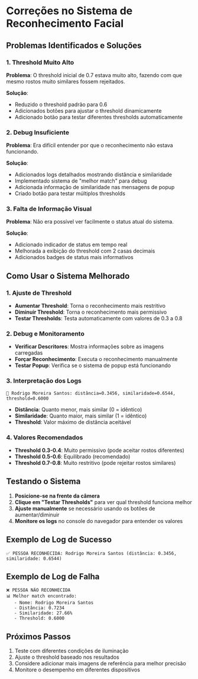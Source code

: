 # Correções no Sistema de Reconhecimento Facial

## Problemas Identificados e Soluções

### 1. Threshold Muito Alto

**Problema**: O threshold inicial de 0.7 estava muito alto, fazendo com que mesmo rostos muito similares fossem rejeitados.

**Solução**:

- Reduzido o threshold padrão para 0.6
- Adicionados botões para ajustar o threshold dinamicamente
- Adicionado botão para testar diferentes thresholds automaticamente

### 2. Debug Insuficiente

**Problema**: Era difícil entender por que o reconhecimento não estava funcionando.

**Solução**:

- Adicionados logs detalhados mostrando distância e similaridade
- Implementado sistema de "melhor match" para debug
- Adicionada informação de similaridade nas mensagens de popup
- Criado botão para testar múltiplos thresholds

### 3. Falta de Informação Visual

**Problema**: Não era possível ver facilmente o status atual do sistema.

**Solução**:

- Adicionado indicador de status em tempo real
- Melhorada a exibição do threshold com 2 casas decimais
- Adicionados badges de status mais informativos

## Como Usar o Sistema Melhorado

### 1. Ajuste de Threshold

- **Aumentar Threshold**: Torna o reconhecimento mais restritivo
- **Diminuir Threshold**: Torna o reconhecimento mais permissivo
- **Testar Thresholds**: Testa automaticamente com valores de 0.3 a 0.8

### 2. Debug e Monitoramento

- **Verificar Descritores**: Mostra informações sobre as imagens carregadas
- **Forçar Reconhecimento**: Executa o reconhecimento manualmente
- **Testar Popup**: Verifica se o sistema de popup está funcionando

### 3. Interpretação dos Logs

```
📏 Rodrigo Moreira Santos: distância=0.3456, similaridade=0.6544, threshold=0.6000
```

- **Distância**: Quanto menor, mais similar (0 = idêntico)
- **Similaridade**: Quanto maior, mais similar (1 = idêntico)
- **Threshold**: Valor máximo de distância aceitável

### 4. Valores Recomendados

- **Threshold 0.3-0.4**: Muito permissivo (pode aceitar rostos diferentes)
- **Threshold 0.5-0.6**: Equilibrado (recomendado)
- **Threshold 0.7-0.8**: Muito restritivo (pode rejeitar rostos similares)

## Testando o Sistema

1. **Posicione-se na frente da câmera**
2. **Clique em "Testar Thresholds"** para ver qual threshold funciona melhor
3. **Ajuste manualmente** se necessário usando os botões de aumentar/diminuir
4. **Monitore os logs** no console do navegador para entender os valores

## Exemplo de Log de Sucesso

```
✅ PESSOA RECONHECIDA: Rodrigo Moreira Santos (distância: 0.3456, similaridade: 0.6544)
```

## Exemplo de Log de Falha

```
❌ PESSOA NÃO RECONHECIDA
📊 Melhor match encontrado:
   - Nome: Rodrigo Moreira Santos
   - Distância: 0.7234
   - Similaridade: 27.66%
   - Threshold: 0.6000
```

## Próximos Passos

1. Teste com diferentes condições de iluminação
2. Ajuste o threshold baseado nos resultados
3. Considere adicionar mais imagens de referência para melhor precisão
4. Monitore o desempenho em diferentes dispositivos
